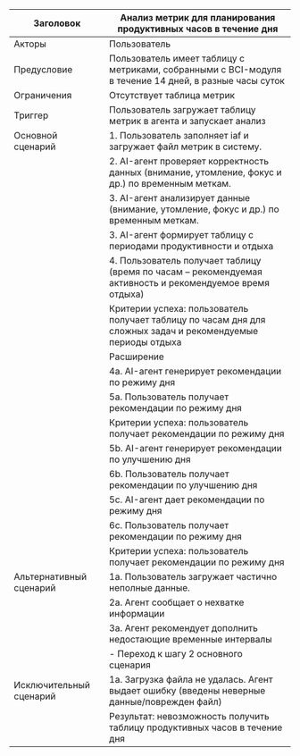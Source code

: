 
| Заголовок |	Анализ метрик для планирования продуктивных часов в течение дня |
|---------- |-------------------------------------------------------------------|
|Акторы     |	Пользователь                                                    |
|Предусловие|	Пользователь имеет таблицу с метриками, собранными с BCI-модуля в течение 14 дней, в разные часы суток|
|Ограничения|	Отсутствует таблица метрик|
|Триггер    |	Пользователь загружает таблицу метрик в агента и запускает анализ|
|Основной сценарий|	1. Пользователь заполняет iaf и загружает файл метрик в систему. <br>
|           |2. AI-агент проверяет корректность данных (внимание, утомление, фокус и др.) по временным меткам.<br>|
|           |3. AI-агент анализирует данные (внимание, утомление, фокус и др.) по временным меткам.<br>|
|           |3. AI-агент формирует таблицу с периодами продуктивности и отдыха|
|           |4. Пользователь получает таблицу (время по часам – рекомендуемая активность и рекомендуемое время отдыха)|
|           |Критерии успеха: пользователь получает таблицу по часам дня для сложных задач и рекомендуемые периоды отдыха|
|           |Расширение|
|           |4а. AI-агент генерирует рекомендации по режиму дня|
|           |5a. Пользователь получает рекомендации по режиму дня|
|           |Критерии успеха: пользователь получает рекомендации по режиму дня|
|           |5b. AI-агент генерирует рекомендации по улучшению дня|
|           |6b. Пользователь получает рекомендации по улучшению дня|
|           |5с. AI-агент дает рекомендации по режиму дня|
|           |6с. Пользователь получает рекомендации по режиму дня|
|           |Критерии успеха: пользователь получает рекомендации по режиму дня|
|Альтернативный сценарий|	1a. Пользователь загружает частично неполные данные.|
|           |2a. Агент сообщает о нехватке информации|
|           |3a. Агент рекомендует дополнить недостающие временные интервалы|
|           |-	Переход к шагу 2 основного сценария|
|Исключительный сценарий| 1а. Загрузка файла не удалась. Агент выдает ошибку (введены неверные данные/поврежден файл)
|           |Результат: невозможность получить таблицу продуктивных часов в течение дня|
